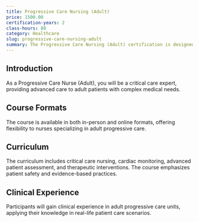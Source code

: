 ```yaml
---
title: Progressive Care Nursing (Adult)
price: 1500.00
certification-years: 2
class-hours: 80
category: Healthcare
slug: progressive-care-nursing-adult
summary: The Progressive Care Nursing (Adult) certification is designed for nurses specializing in adult progressive care. This comprehensive course covers critical care nursing, cardiac monitoring, and advanced patient care. It equips candidates with the skills needed to provide high-level care to adult patients in critical conditions.
---
```


## Introduction

As a Progressive Care Nurse (Adult), you will be a critical care expert, providing advanced care to adult patients with complex medical needs.

## Course Formats

The course is available in both in-person and online formats, offering flexibility to nurses specializing in adult progressive care.

## Curriculum

The curriculum includes critical care nursing, cardiac monitoring, advanced patient assessment, and therapeutic interventions. The course emphasizes patient safety and evidence-based practices.

## Clinical Experience

Participants will gain clinical experience in adult progressive care units, applying their knowledge in real-life patient care scenarios.

